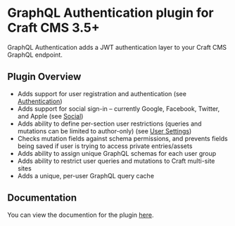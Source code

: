 # GraphQL Authentication plugin for Craft CMS 3.5+

GraphQL Authentication adds a JWT authentication layer to your Craft CMS GraphQL endpoint.

## Plugin Overview

- Adds support for user registration and authentication (see [Authentication](https://graphql-authentication.jamesedmonston.co.uk/usage/authentication))
- Adds support for social sign-in – currently Google, Facebook, Twitter, and Apple (see [Social](https://graphql-authentication.jamesedmonston.co.uk/usage/social))
- Adds ability to define per-section user restrictions (queries and mutations can be limited to author-only) (see [User Settings](https://graphql-authentication.jamesedmonston.co.uk/settings/users))
- Checks mutation fields against schema permissions, and prevents fields being saved if user is trying to access private entries/assets
- Adds ability to assign unique GraphQL schemas for each user group
- Adds ability to restrict user queries and mutations to Craft multi-site sites
- Adds a unique, per-user GraphQL query cache

## Documentation

You can view the documention for the plugin [here](https://graphql-authentication.jamesedmonston.co.uk).
